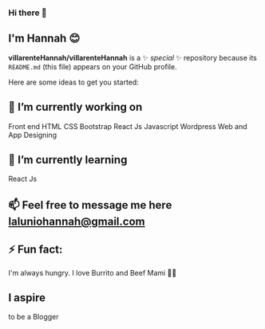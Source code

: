 ### Hi there 👋
## I'm Hannah 😊


**villarenteHannah/villarenteHannah** is a ✨ _special_ ✨ repository because its `README.md` (this file) appears on your GitHub profile.

Here are some ideas to get you started:

## 🔭 I’m currently working on 
  Front end
HTML
CSS
Bootstrap
React Js
Javascript
Wordpress
Web and App Designing
## 🌱 I’m currently learning 
React Js
## 📫 Feel free to message me here laluniohannah@gmail.com
## ⚡ Fun fact: 
I'm always hungry. I love Burrito and Beef Mami 🌯🍜
## I aspire 
to be a Blogger
